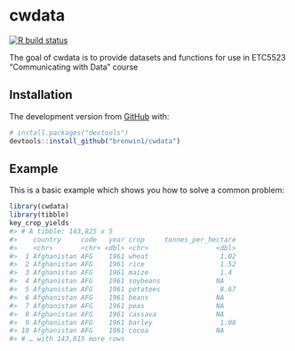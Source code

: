 
<!-- README.md is generated from README.Rmd. Please edit that file -->

# cwdata

<!-- badges: start -->

[![R build
status](https://github.com/brenwin1/cwdata/workflows/R-CMD-check/badge.svg)](https://github.com/brenwin1/cwdata/actions)
<!-- badges: end -->

The goal of cwdata is to provide datasets and functions for use in
ETC5523 “Communicating with Data” course

## Installation

<!-- You can install the released version of cwdata  from [CRAN](https://CRAN.R-project.org) with: -->

<!-- ``` r -->

<!-- install.packages("cwdata ") -->

<!-- ``` -->

The development version from [GitHub](https://github.com/) with:

``` r
# install.packages("devtools")
devtools::install_github("brenwin1/cwdata")
```

## Example

This is a basic example which shows you how to solve a common problem:

``` r
library(cwdata)
library(tibble)
key_crop_yields
#> # A tibble: 143,825 x 5
#>    country     code   year crop     tonnes_per_hectare
#>    <chr>       <chr> <dbl> <chr>                 <dbl>
#>  1 Afghanistan AFG    1961 wheat                  1.02
#>  2 Afghanistan AFG    1961 rice                   1.52
#>  3 Afghanistan AFG    1961 maize                  1.4 
#>  4 Afghanistan AFG    1961 soybeans              NA   
#>  5 Afghanistan AFG    1961 potatoes               8.67
#>  6 Afghanistan AFG    1961 beans                 NA   
#>  7 Afghanistan AFG    1961 peas                  NA   
#>  8 Afghanistan AFG    1961 cassava               NA   
#>  9 Afghanistan AFG    1961 barley                 1.08
#> 10 Afghanistan AFG    1961 cocoa                 NA   
#> # … with 143,815 more rows
```
